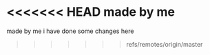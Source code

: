 <<<<<<< HEAD
made by me
=======
made by me 
i have done some changes here
>>>>>>> refs/remotes/origin/master
